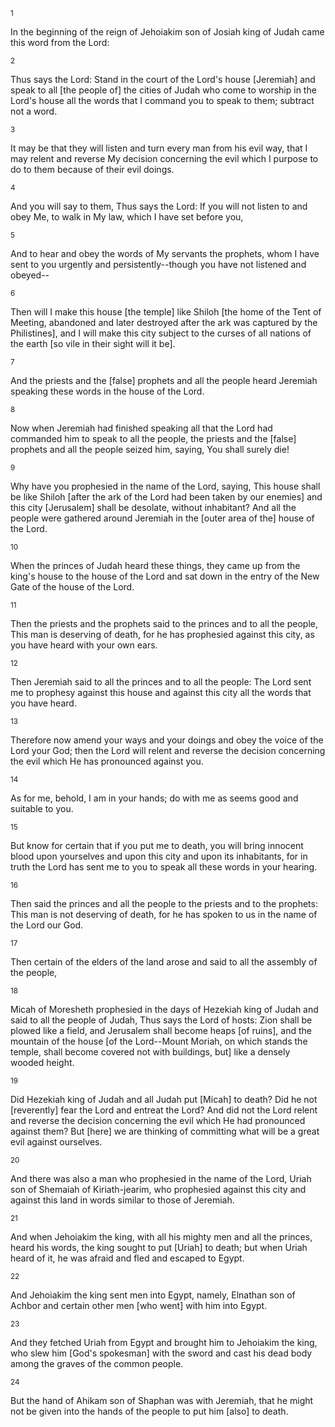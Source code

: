 <sup>1</sup> 

In the beginning of the reign of Jehoiakim son of Josiah king of Judah came this word from the Lord: 

<sup>2</sup> 

Thus says the Lord: Stand in the court of the Lord's house [Jeremiah] and speak to all [the people of] the cities of Judah who come to worship in the Lord's house all the words that I command you to speak to them; subtract not a word. 

<sup>3</sup> 

It may be that they will listen and turn every man from his evil way, that I may relent and reverse My decision concerning the evil which I purpose to do to them because of their evil doings. 

<sup>4</sup> 

And you will say to them, Thus says the Lord: If you will not listen to and obey Me, to walk in My law, which I have set before you, 

<sup>5</sup> 

And to hear and obey the words of My servants the prophets, whom I have sent to you urgently and persistently--though you have not listened and obeyed-- 

<sup>6</sup> 

Then will I make this house [the temple] like Shiloh [the home of the Tent of Meeting, abandoned and later destroyed after the ark was captured by the Philistines], and I will make this city subject to the curses of all nations of the earth [so vile in their sight will it be]. 

<sup>7</sup> 

And the priests and the [false] prophets and all the people heard Jeremiah speaking these words in the house of the Lord. 

<sup>8</sup> 

Now when Jeremiah had finished speaking all that the Lord had commanded him to speak to all the people, the priests and the [false] prophets and all the people seized him, saying, You shall surely die! 

<sup>9</sup> 

Why have you prophesied in the name of the Lord, saying, This house shall be like Shiloh [after the ark of the Lord had been taken by our enemies] and this city [Jerusalem] shall be desolate, without inhabitant? And all the people were gathered around Jeremiah in the [outer area of the] house of the Lord. 

<sup>10</sup> 

When the princes of Judah heard these things, they came up from the king's house to the house of the Lord and sat down in the entry of the New Gate of the house of the Lord. 

<sup>11</sup> 

Then the priests and the prophets said to the princes and to all the people, This man is deserving of death, for he has prophesied against this city, as you have heard with your own ears. 

<sup>12</sup> 

Then Jeremiah said to all the princes and to all the people: The Lord sent me to prophesy against this house and against this city all the words that you have heard. 

<sup>13</sup> 

Therefore now amend your ways and your doings and obey the voice of the Lord your God; then the Lord will relent and reverse the decision concerning the evil which He has pronounced against you. 

<sup>14</sup> 

As for me, behold, I am in your hands; do with me as seems good and suitable to you. 

<sup>15</sup> 

But know for certain that if you put me to death, you will bring innocent blood upon yourselves and upon this city and upon its inhabitants, for in truth the Lord has sent me to you to speak all these words in your hearing. 

<sup>16</sup> 

Then said the princes and all the people to the priests and to the prophets: This man is not deserving of death, for he has spoken to us in the name of the Lord our God. 

<sup>17</sup> 

Then certain of the elders of the land arose and said to all the assembly of the people, 

<sup>18</sup> 

Micah of Moresheth prophesied in the days of Hezekiah king of Judah and said to all the people of Judah, Thus says the Lord of hosts: Zion shall be plowed like a field, and Jerusalem shall become heaps [of ruins], and the mountain of the house [of the Lord--Mount Moriah, on which stands the temple, shall become covered not with buildings, but] like a densely wooded height. 

<sup>19</sup> 

Did Hezekiah king of Judah and all Judah put [Micah] to death? Did he not [reverently] fear the Lord and entreat the Lord? And did not the Lord relent and reverse the decision concerning the evil which He had pronounced against them? But [here] we are thinking of committing what will be a great evil against ourselves. 

<sup>20</sup> 

And there was also a man who prophesied in the name of the Lord, Uriah son of Shemaiah of Kiriath-jearim, who prophesied against this city and against this land in words similar to those of Jeremiah. 

<sup>21</sup> 

And when Jehoiakim the king, with all his mighty men and all the princes, heard his words, the king sought to put [Uriah] to death; but when Uriah heard of it, he was afraid and fled and escaped to Egypt. 

<sup>22</sup> 

And Jehoiakim the king sent men into Egypt, namely, Elnathan son of Achbor and certain other men [who went] with him into Egypt. 

<sup>23</sup> 

And they fetched Uriah from Egypt and brought him to Jehoiakim the king, who slew him [God's spokesman] with the sword and cast his dead body among the graves of the common people. 

<sup>24</sup> 

But the hand of Ahikam son of Shaphan was with Jeremiah, that he might not be given into the hands of the people to put him [also] to death.